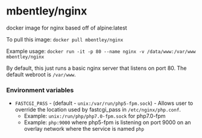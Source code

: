 mbentley/nginx
==================

docker image for nginx
based off of alpine:latest

To pull this image:
`docker pull mbentley/nginx`

Example usage:
`docker run -it -p 80 --name nginx -v /data/www:/var/www mbentley/nginx`

By default, this just runs a basic nginx server that listens on port 80.  The default webroot is `/var/www`.

### Environment variables
- `FASTCGI_PASS` - (default - `unix:/var/run/php5-fpm.sock`) - Allows user to override the location used by fastcgi_pass in `/etc/nginx/php.conf`.
  - Example: `unix:/run/php/php7.0-fpm.sock` for php7.0-fpm
  - Example: `php:9000` where php5-fpm is listening on port 9000 on an overlay network where the service is named `php`
